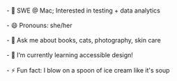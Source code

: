 

<!--
**MahamSid/MahamSid** is a ✨ _special_ ✨ repository because its `README.md` (this file) appears on your GitHub profile.

Here are some ideas to get you started:

- 🔭 I’m currently working on ...
- 🌱 I’m currently learning ...
- 👯 I’m looking to collaborate on ...
- 🤔 I’m looking for help with ...
- 💬 Ask me about ...
- 📫 How to reach me: ...
- 😄 Pronouns: ...
- ⚡ Fun fact: ...
-->



<br> - 🌱 SWE @ Mac; Interested in testing + data analytics </br>
<br> - 😄 Pronouns: she/her </br>
<br> - 💬 Ask me about books, cats, photography, skin care </br>
<br> - 🌱 I’m currently learning accessible design! </br>
<br> - ⚡ Fun fact: I blow on a spoon of ice cream like it's soup </br>



